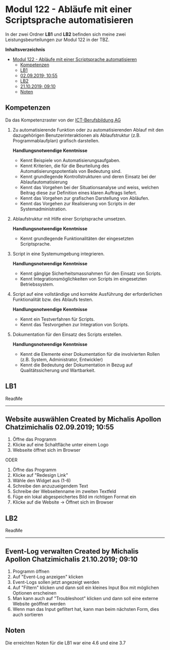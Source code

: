 # Modul 122 - Abläufe mit einer Scriptsprache automatisieren

In der zwei Ordner **LB1** und **LB2** befinden sich meine zwei Leistungsbeurteilungen zur Modul 122 in der TBZ.

**Inhaltsverzeichnis**
- [Modul 122 - Abläufe mit einer Scriptsprache automatisieren](#modul-122---abläufe-mit-einer-scriptsprache-automatisieren)
  - [Kompetenzen](#kompetenzen)
  - [LB1](#lb1)
  - [02.09.2019; 10:55](#02092019-1055)
  - [LB2](#lb2)
  - [21.10.2019; 09:10](#21102019-0910)
  - [Noten](#noten)

## Kompetenzen
Da das Kompetenzraster von der [ICT-Berufsbildung AG](https://cf.ict-berufsbildung.ch/modules.php?name=Mbk&a=20101&cmodnr=122&noheader=1)
1. Zu automatisierende Funktion oder zu automatisierenden Ablauf mit den dazugehörigen Benutzerinteraktionen als Ablaufstruktur (z.B. Programmablaufplan) grafisch darstellen. 	
  	
    **Handlungsnotwendige Kenntnisse**
    * Kennt Beispiele von Automatisierungsaufgaben.
    * Kennt Kriterien, die für die Beurteilung des Automatisierungspotentials von Bedeutung sind.
    * Kennt grundlegende Kontrollstrukturen und deren Einsatz bei der Ablaufautomatisierung
    * Kennt das Vorgehen bei der Situationsanalyse und weiss, welchen Beitrag diese zur Definition eines klaren Auftrags liefert.
    * Kennt das Vorgehen zur grafischen Darstellung von Abläufen.
    * Kennt das Vorgehen zur Realisierung von Scripts in der Systemadministration.
	 
2. Ablaufstruktur mit Hilfe einer Scriptsprache umsetzen.
   
    **Handlungsnotwendige Kenntnisse**
    * Kennt grundlegende Funktionalitäten der eingesetzten Scriptsprache.
	 
3. Script in eine Systemumgebung integrieren. 	
  	
    **Handlungsnotwendige Kenntnisse**
      * Kennt gängige Sicherheitsmassnahmen für den Einsatz von Scripts.
      * Kennt Integrationsmöglichkeiten von Scripts im eingesetzten Betriebssystem.
	 
4. Script auf eine vollständige und korrekte Ausführung der erforderlichen Funktionalität bzw. des Ablaufs testen. 	
  	
    **Handlungsnotwendige Kenntnisse**
    * Kennt ein Testverfahren für Scripts.
    * Kennt das Testvorgehen zur Integration von Scripts.
	 
5. Dokumentation für den Einsatz des Scripts erstellen. 	
  	
    **Handlungsnotwendige Kenntnisse**
    * Kennt die Elemente einer Dokumentation für die involvierten Rollen (z.B. System, Administrator, Entwickler)
    * Kennt die Bedeutung der Dokumentation in Bezug auf Qualitätssicherung und Wartbarkeit.


## LB1 

ReadMe

-------------
Website auswählen
Created by Michalis Apollon Chatzimichalis 
02.09.2019; 10:55
-------------

1. Öffne das Programm
2. Klicke auf eine Schaltfläche unter einem Logo
3. Webseite öffnet sich im Browser

ODER

1. Öffne das Programm
2. Klicke auf "Redesign Link"
3. Wähle den Widget aus (1-6)
4. Schreibe den anzuzueigendem Text
5. Schreibe der Webseitenname im zweiten Textfeld
6. Füge ein lokal abgespeichertes Bild im richtigen Format ein
7. Klicke auf die Website -> Öffnet sich im Browser


## LB2 
ReadMe

-------------
Event-Log verwalten
Created by Michalis Apollon Chatzimichalis 
21.10.2019; 09:10
-------------

1. Programm öffnen
2. Auf "Event-Log anzeigen" klicken
3. Event-Logs sollen jetzt angezeigt werden
4. Auf "Filtern" klicken und dann soll ein kleines Input Box mit möglichen Optionen erscheinen
5. Man kann auch auf "Troubleshoot" klicken und dann soll eine externe Website geöffnet werden
6. Wenn man das Input gefiltert hat, kann man beim nächsten Form, dies auch sortieren


## Noten

Die erreichten Noten für die LB1 war eine 4.6 und eine 3.7